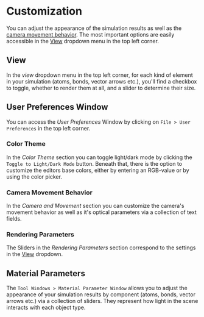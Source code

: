 # Customization

You can adjust the appearance of the simulation results as well as the [camera movement behavior](#camera-movement-behavior).
The most important options are easily accessible in the [View](#view) dropdown menu in the top left corner.

## View

In the *view* dropdown menu in the top left corner,
for each kind of element in your simulation (atoms, bonds, vector arrows etc.),
you'll find a checkbox to toggle, whether to render them at all, and a slider to determine their size.

## User Preferences Window

You can access the *User Preferences* Window by clicking on `File > User Preferences`
in the top left corner.

### Color Theme

In the *Color Theme* section
you can toggle light/dark mode by clicking the `Toggle to Light/Dark Mode` button.
Beneath that, there is the option to customize the editors base colors, either by entering an RGB-value or by
using the color picker.

### Camera Movement Behavior

In the *Camera and Movement* section
you can customize the camera's movement behavior as well as it's optical parameters via a collection of text fields.

### Rendering Parameters

The Sliders in the *Rendering Parameters* section correspond to the settings in the [View](#view) dropdown.

## Material Parameters

The `Tool Windows > Material Parameter Window` allows you to adjust the appearance of your simulation results
by component (atoms, bonds, vector arrows etc.)
via a collection of sliders. They represent how light in the scene interacts with each object type.